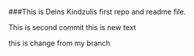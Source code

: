 ###This is Deins Kindzulis first repo and readme file.

This is second commit
this is new text

this is change from my branch
